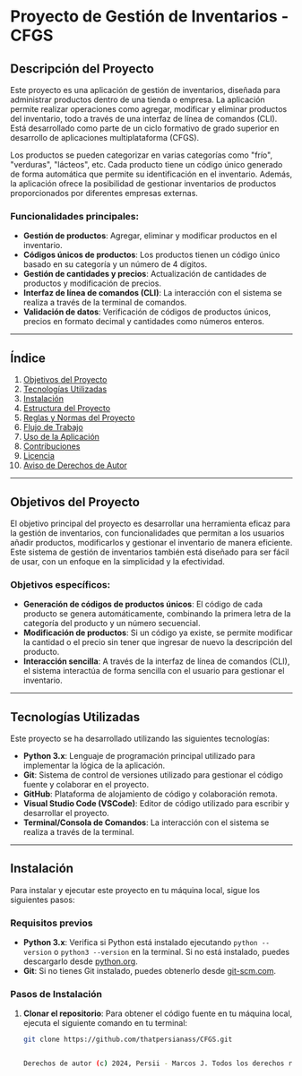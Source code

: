 # Proyecto de Gestión de Inventarios - CFGS

## Descripción del Proyecto

Este proyecto es una aplicación de gestión de inventarios, diseñada para administrar productos dentro de una tienda o empresa. La aplicación permite realizar operaciones como agregar, modificar y eliminar productos del inventario, todo a través de una interfaz de línea de comandos (CLI). Está desarrollado como parte de un ciclo formativo de grado superior en desarrollo de aplicaciones multiplataforma (CFGS).

Los productos se pueden categorizar en varias categorías como "frío", "verduras", "lácteos", etc. Cada producto tiene un código único generado de forma automática que permite su identificación en el inventario. Además, la aplicación ofrece la posibilidad de gestionar inventarios de productos proporcionados por diferentes empresas externas.

### Funcionalidades principales:

- **Gestión de productos**: Agregar, eliminar y modificar productos en el inventario.
- **Códigos únicos de productos**: Los productos tienen un código único basado en su categoría y un número de 4 dígitos.
- **Gestión de cantidades y precios**: Actualización de cantidades de productos y modificación de precios.
- **Interfaz de línea de comandos (CLI)**: La interacción con el sistema se realiza a través de la terminal de comandos.
- **Validación de datos**: Verificación de códigos de productos únicos, precios en formato decimal y cantidades como números enteros.

---

## Índice

1. [Objetivos del Proyecto](#objetivos-del-proyecto)
2. [Tecnologías Utilizadas](#tecnologías-utilizadas)
3. [Instalación](#instalación)
4. [Estructura del Proyecto](#estructura-del-proyecto)
5. [Reglas y Normas del Proyecto](#reglas-y-normas-del-proyecto)
6. [Flujo de Trabajo](#flujo-de-trabajo)
7. [Uso de la Aplicación](#uso-de-la-aplicación)
8. [Contribuciones](#contribuciones)
9. [Licencia](#licencia)
10. [Aviso de Derechos de Autor](#aviso-de-derechos-de-autor)

---

## Objetivos del Proyecto

El objetivo principal del proyecto es desarrollar una herramienta eficaz para la gestión de inventarios, con funcionalidades que permitan a los usuarios añadir productos, modificarlos y gestionar el inventario de manera eficiente. Este sistema de gestión de inventarios también está diseñado para ser fácil de usar, con un enfoque en la simplicidad y la efectividad.

### Objetivos específicos:
- **Generación de códigos de productos únicos**: El código de cada producto se genera automáticamente, combinando la primera letra de la categoría del producto y un número secuencial.
- **Modificación de productos**: Si un código ya existe, se permite modificar la cantidad o el precio sin tener que ingresar de nuevo la descripción del producto.
- **Interacción sencilla**: A través de la interfaz de línea de comandos (CLI), el sistema interactúa de forma sencilla con el usuario para gestionar el inventario.

---

## Tecnologías Utilizadas

Este proyecto se ha desarrollado utilizando las siguientes tecnologías:

- **Python 3.x**: Lenguaje de programación principal utilizado para implementar la lógica de la aplicación.
- **Git**: Sistema de control de versiones utilizado para gestionar el código fuente y colaborar en el proyecto.
- **GitHub**: Plataforma de alojamiento de código y colaboración remota.
- **Visual Studio Code (VSCode)**: Editor de código utilizado para escribir y desarrollar el proyecto.
- **Terminal/Consola de Comandos**: La interacción con el sistema se realiza a través de la terminal.

---

## Instalación

Para instalar y ejecutar este proyecto en tu máquina local, sigue los siguientes pasos:

### Requisitos previos
- **Python 3.x**: Verifica si Python está instalado ejecutando `python --version` o `python3 --version` en la terminal. Si no está instalado, puedes descargarlo desde [python.org](https://www.python.org/downloads/).
- **Git**: Si no tienes Git instalado, puedes obtenerlo desde [git-scm.com](https://git-scm.com/).

### Pasos de Instalación

1. **Clonar el repositorio**: Para obtener el código fuente en tu máquina local, ejecuta el siguiente comando en tu terminal:

   ```bash
   git clone https://github.com/thatpersianass/CFGS.git


   Derechos de autor (c) 2024, Persii - Marcos J. Todos los derechos reservados.
